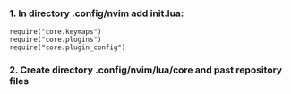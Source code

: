 ### 1. In directory .config/nvim add init.lua: 

```
require("core.keymaps")
require("core.plugins")
require("core.plugin_config")
```

### 2. Create directory .config/nvim/lua/core and past repository files
